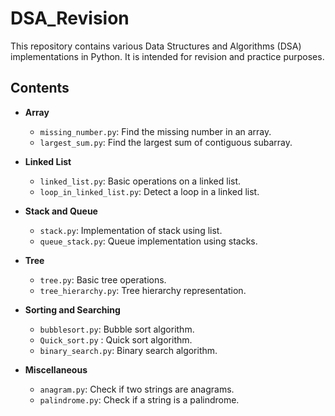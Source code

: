# DSA_Revision

This repository contains various Data Structures and Algorithms (DSA) implementations in Python. It is intended for revision and practice purposes.

## Contents

- **Array**
  - `missing_number.py`: Find the missing number in an array.
  - `largest_sum.py`: Find the largest sum of contiguous subarray.

- **Linked List**
  - `linked_list.py`: Basic operations on a linked list.
  - `loop_in_linked_list.py`: Detect a loop in a linked list.

- **Stack and Queue**
  - `stack.py`: Implementation of stack using list.
  - `queue_stack.py`: Queue implementation using stacks.

- **Tree**
  - `tree.py`: Basic tree operations.
  - `tree_hierarchy.py`: Tree hierarchy representation.

- **Sorting and Searching**
  - `bubblesort.py`: Bubble sort algorithm.
  - `Quick_sort.py` : Quick sort algorithm.
  - `binary_search.py`: Binary search algorithm.

- **Miscellaneous**
  - `anagram.py`: Check if two strings are anagrams.
  - `palindrome.py`: Check if a string is a palindrome.
